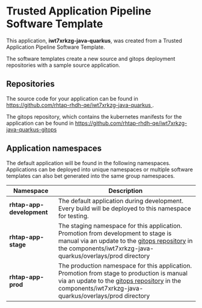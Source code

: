 # Trusted Application Pipeline Software Template

This application, **iwt7xrkzg-java-quarkus**, was created from a Trusted Application Pipeline Software Template.

The software templates create a new source and gitops deployment repositories with a sample source application. 

## Repositories

The source code for your application can be found in [https://github.com/rhtap-rhdh-qe/iwt7xrkzg-java-quarkus ](https://github.com/rhtap-rhdh-qe/iwt7xrkzg-java-quarkus ).
 
The gitops repository, which contains the kubernetes manifests for the application can be found in 
[https://github.com/rhtap-rhdh-qe/iwt7xrkzg-java-quarkus-gitops ](https://github.com/rhtap-rhdh-qe/iwt7xrkzg-java-quarkus-gitops ) 

## Application namespaces 

The default application will be found in the following namespaces. Applications can be deployed into unique namespaces or multiple software templates can also bet generated into the same group namespaces.  

|  Namespace   |  Description   |  
| -------- | -------- |   
| **rhtap-app-development** | The default application during development. Every build will be deployed to this namespace for testing. | 
| **rhtap-app-stage** | The staging namespace for this application. Promotion from development to stage is manual via an update to the [gitops repository](https://github.com/rhtap-rhdh-qe/iwt7xrkzg-java-quarkus-gitops ) in the components/iwt7xrkzg-java-quarkus/overlays/prod directory |  
| **rhtap-app-prod** | The production namespace for this application. Promotion from stage to production is manual via an update to the [gitops repository](https://github.com/rhtap-rhdh-qe/iwt7xrkzg-java-quarkus-gitops ) in the components/iwt7xrkzg-java-quarkus/overlays/prod directory | 